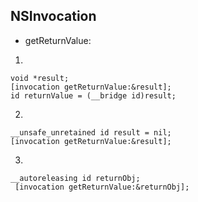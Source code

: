 ## NSInvocation
   - getReturnValue:
   
  1.
  
   ```
   void *result;
   [invocation getReturnValue:&result];
   id returnValue = (__bridge id)result;
   ```
   
   2.
   
   ```
   __unsafe_unretained id result = nil;
   [invocation getReturnValue:&result];
   
   ```
   
   3.
   
   ```
   __autoreleasing id returnObj;
	[invocation getReturnValue:&returnObj];
   ```